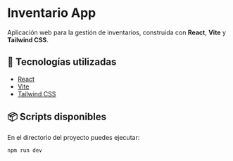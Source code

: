 # Inventario App

Aplicación web para la gestión de inventarios, construida con **React**, **Vite** y **Tailwind CSS**.

## 🚀 Tecnologías utilizadas

- [React](https://reactjs.org/)
- [Vite](https://vitejs.dev/)
- [Tailwind CSS](https://tailwindcss.com/)

## 📦 Scripts disponibles

En el directorio del proyecto puedes ejecutar:

```bash
npm run dev